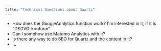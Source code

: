 ```yaml
---
title: "Technical Questions about Quartz"
---
```

* How does the GoogleAnalytics function work? I'm interested in it, if it is "DSGVO-konform"
* Can I somehow use Matomo Analytics with it?
* Is there any way to do SEO for Quartz and the content in it?
* ...